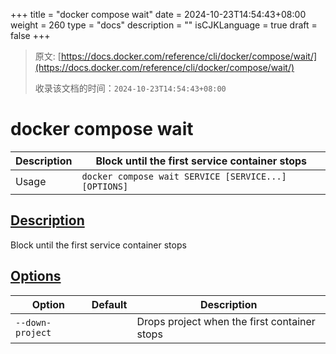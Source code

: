 +++
title = "docker compose wait"
date = 2024-10-23T14:54:43+08:00
weight = 260
type = "docs"
description = ""
isCJKLanguage = true
draft = false
+++

> 原文: [https://docs.docker.com/reference/cli/docker/compose/wait/](https://docs.docker.com/reference/cli/docker/compose/wait/)
>
> 收录该文档的时间：`2024-10-23T14:54:43+08:00`

# docker compose wait

| Description | Block until the first service container stops        |
| :---------- | ---------------------------------------------------- |
| Usage       | `docker compose wait SERVICE [SERVICE...] [OPTIONS]` |

## [Description](https://docs.docker.com/reference/cli/docker/compose/wait/#description)

Block until the first service container stops

## [Options](https://docs.docker.com/reference/cli/docker/compose/wait/#options)

| Option           | Default | Description                                  |
| ---------------- | ------- | -------------------------------------------- |
| `--down-project` |         | Drops project when the first container stops |
